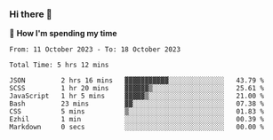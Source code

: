 ### Hi there 👋

🐛 **How I'm spending my time**
<!--START_SECTION:waka-->

```all_time
From: 11 October 2023 - To: 18 October 2023

Total Time: 5 hrs 12 mins

JSON         2 hrs 16 mins   ▓▓▓▓▓▓▓▓▓▓▓░░░░░░░░░░░░░░   43.79 %
SCSS         1 hr 20 mins    ▓▓▓▓▓▓▒░░░░░░░░░░░░░░░░░░   25.61 %
JavaScript   1 hr 5 mins     ▓▓▓▓▓▒░░░░░░░░░░░░░░░░░░░   21.00 %
Bash         23 mins         ▓▓░░░░░░░░░░░░░░░░░░░░░░░   07.38 %
CSS          5 mins          ▒░░░░░░░░░░░░░░░░░░░░░░░░   01.83 %
Ezhil        1 min           ░░░░░░░░░░░░░░░░░░░░░░░░░   00.39 %
Markdown     0 secs          ░░░░░░░░░░░░░░░░░░░░░░░░░   00.00 %
```

<!--END_SECTION:waka-->

<!--
**cugel2/cugel2** is a ✨ _special_ ✨ repository because its `README.md` (this file) appears on your GitHub profile.

Here are some ideas to get you started:

- 🔭 I’m currently working on ...
- 🌱 I’m currently learning ...
- 👯 I’m looking to collaborate on ...
- 🤔 I’m looking for help with ...
- 💬 Ask me about ...
- 📫 How to reach me: ...
- 😄 Pronouns: ...
- ⚡ Fun fact: ...
-->
